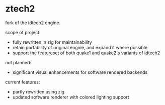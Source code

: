 ztech2
===

fork of the idtech2 engine.

scope of project:
- fully rewritten in zig for maintainability
- retain portability of original engine, and expand it where possible
- support the featureset of both quake1 and quake2's variants of idtech2

not planned:
- significant visual enhancements for software rendered backends

current features:
- partly rewritten using zig
- updated software renderer with colored lighting support